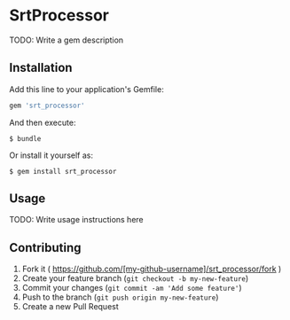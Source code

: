 # SrtProcessor

TODO: Write a gem description

## Installation

Add this line to your application's Gemfile:

```ruby
gem 'srt_processor'
```

And then execute:

    $ bundle

Or install it yourself as:

    $ gem install srt_processor

## Usage

TODO: Write usage instructions here

## Contributing

1. Fork it ( https://github.com/[my-github-username]/srt_processor/fork )
2. Create your feature branch (`git checkout -b my-new-feature`)
3. Commit your changes (`git commit -am 'Add some feature'`)
4. Push to the branch (`git push origin my-new-feature`)
5. Create a new Pull Request
